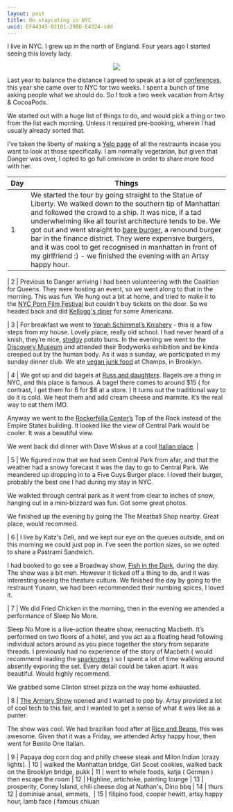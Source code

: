 ```yaml
---
layout: post
title: On staycating in NYC
uuid: EF44345-82101-29BD-E4324-sdd
---
```


I live in NYC. I grew up in the north of England. Four years ago I started seeing this lovely lady.

<center>
  <img src ="/rebase/assets/images/streaming.jpg">
</center>

Last year to balance the distance I agreed to speak at a lot of [conferences][1], this year she came over to NYC for two weeks. I spent a bunch of time asking people what we should do. So I took a two week vacation from Artsy & CocoaPods. 

We started out with a huge list of things to do, and would pick a thing or two from the list each morning. Unless it required pre-booking, wherein I had usually already sorted that.

I’ve taken the liberty of making a [Yelp page][2] of all the restraunts incase you want to look at those specifically. I am normally vegetarian, but given that Danger was over, I opted to go full omnivore in order to share more food with her.

| Day | Things |
| --- | ------ |  
| 1 | We started the tour by going straight to the Statue of Liberty. We walked down to the southern tip of Manhattan and followed the crowd to a ship. It was nice, if a tad underwhelming like all tourist architecture tends to be. We got out and went straight to [bare burger][3], a renound burger bar in the finance district. They were expensive burgers, and it was cool to get recognised in manhattan in front of my girlfriend :) - we finished the evening with an Artsy happy hour. |

| 2 | Previous to Danger arriving I had been volunteering with the Coalition for Queens. They were hosting an event, so we went along to that in the morning. This was fun. We hung out a bit at home, and tried to make it to the [NYC Porn Film Festival][4] but couldn’t buy tickets on the door. So we headed back and did [Kellogg's diner][5] for some Americana.

| 3 | For breakfast we went to [Yonah Schimmel’s Knishery][6] - this is a few steps from my house. Lovely place, really old school. I had never heard of a knish, they’re nice, [stodgy][7] potato buns. In the evening we went to the [Discovery Museum][8] and attended their Bodyworks exhibition and be kinda creeped out by the human body. As it was a sunday, we participated in my sunday dinner club. We ate [vegan junk food][9] at Champs, in Brooklyn.

| 4 | We got up and did bagels at [Russ and daughters][10]. Bagels are a thing in NYC, and this place is famous. A bagel there comes to around $15 ( for contrast, I get them for 6 for $8 at a store. ) It turns out the traditional way to do it is cold. We heat them and add cream cheese and marmite. It’s the real way to eat them IMO.

Anyway we went to the [Rockerfella Center’s][11] Top of the Rock instead of the Empire States building. It looked like the view of Central Park would be cooler. It was a beautiful view.

We went back did dinner with Dave Wiskus at a cool [Italian place][12]. |

| 5 | We figured now that we had seen Central Park from afar, and that the weather had a snowy forecast it was the day to go to Central Park. We meandered up dropping in to a Five Guys Burger place. I loved their burger, probably the best one I had during my stay in NYC. 

We walkted through central park as it went from clear to inches of snow, hanging out in a mini-blizzard was fun. Got some great photos.

We finished up the evening by going the The Meatball Shop nearby. Great place, would recommed.

| 6 | I live by Katz's Deli, and we kept our eye on the queues outside, and on this morning we could just pop in. I’ve seen the portion sizes, so we opted to share a Pastrami Sandwich. 

I had booked to go see a Broadway show, [Fish in the Dark][13], during the day. The show was a bit meh. However it ticked off a thing to do, and it was interesting seeing the theature culture. We finished the day by going to the restraunt Yunann, we had been recommended their numbing spices, I loved it.

| 7 | We did Fried Chicken in the morning, then in the evening we attended a performance of Sleep No More. 

Sleep No More is a live-action theatre show, reenacting Macbeth. It’s performed on two floors of a hotel, and you act as a floating head following individual actors around as you piece together the story from separate threads. I previously had no experience of the story of Macbeth ( would recommend reading the [sparknotes][14] ) so I spent a lot of time walking around absently exporing the set. Every detail could be taken apart. It was beautiful. Would highly recommend.

We grabbed some Clinton street pizza on the way home exhausted.

| 8 | [The Armory Show][15] opened and I wanted to pop by. Artsy provided a lot of cool tech to this fair, and I wanted to get a sense of what it was like as a punter.

The show was cool. We had brazilian food after at [Rice and Beans](), this was awesome. Given that it was a Friday, we attended Artsy happy hour, then went for Benito One Italian.

| 9 | Papaya dog corn dog and philly cheese steak and Milon Indian (crazy lights).
| 10 | walked the Manhattan bridge, Girl Scout cookies, walked back on the Brooklyn bridge, pukk
| 11 | went to whole foods, katja ( German ) then escape the room
| 12 | Highline, artichoke, painting lounge
| 13 | prosperity, Coney Island, chili cheese dog at Nathan's, Dino bbq
| 14 | thurs 12 | dominiue ansel, emmets, 
| 15 | filipino food, cooper hewitt, artsy happy hour, lamb face ( famous chiuan

[1]:	https://github.com/orta/travel
[2]:	http://www.yelp.com/user_details_bookmarks?userid=W_v5aI7KUrwkeNmcCLRIzA&label=To+Review
[3]:	http://www.yelp.com/biz/bareburger-new-york-19
[4]:	http://nycpornfilmfestival.peatix.com
[5]:	http://www.yelp.com/biz/kelloggs-diner-brooklyn
[6]:	http://www.yelp.com/biz/yonah-schimmels-knish-bakery-new-york
[7]:	http://www.merriam-webster.com/dictionary/stodgy
[8]:	http://www.discoverytsx.com/exhibitions/bodyworlds
[9]:	http://www.yelp.com/biz/champs-brooklyn
[10]:	http://www.yelp.com/biz/russ-and-daughters-new-york
[11]:	http://www.topoftherocknyc.com
[12]:	http://www.yelp.com/biz/la-lanterna-di-vittorio-new-york
[13]:	http://www.fishinthedark.com
[14]:	http://www.sparknotes.com/shakespeare/macbeth/
[15]:	https://www.artsy.net/the-armory-show
